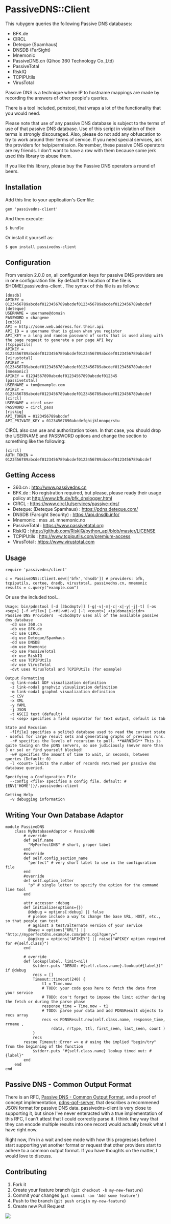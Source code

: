 # PassiveDNS::Client

This rubygem queries the following Passive DNS databases: 

* BFK.de
* CIRCL
* Deteque (Spamhaus)
* DNSDB (FarSight)
* Mnemonic
* PassiveDNS.cn (Qihoo 360 Technology Co.,Ltd)
* PassiveTotal
* RiskIQ
* TCPIPUtils
* VirusTotal

Passive DNS is a technique where IP to hostname mappings are made by recording the answers of other people's queries.  

There is a tool included, pdnstool, that wraps a lot of the functionality that you would need.

Please note that use of any passive DNS database is subject to the terms of use of that passive DNS database.  Use of this script in violation of their terms is strongly discouraged.  Also, please do not add any obfuscation to try to work around their terms of service.  If you need special services, ask the providers for help/permission.  Remember, these passive DNS operators are my friends.  I don't want to have a row with them because some jerk used this library to abuse them.

If you like this library, please buy the Passive DNS operators a round of beers.

## Installation

Add this line to your application's Gemfile:

    gem 'passivedns-client'

And then execute:

    $ bundle

Or install it yourself as:

    $ gem install passivedns-client

## Configuration

From version 2.0.0 on, all configuration keys for passive DNS providers are in one configuration file.  By default the location of the file is $HOME/.passivedns-client .  The syntax of this file is as follows:

	[dnsdb]
	APIKEY = 0123456789abcdef0123456789abcdef0123456789abcdef0123456789abcdef
	[deteque]
	USERNAME = username@domain
	PASSWORD = changeme
	[cn360]
	API = http://some.web.address.for.their.api
	API_ID = a username that is given when you register
	API_KEY = a long and random password of sorts that is used along with the page request to generate a per page API key
	[tcpiputils]
	APIKEY = 0123456789abcdef0123456789abcdef0123456789abcdef0123456789abcdef
	[virustotal]
	APIKEY = 0123456789abcdef0123456789abcdef0123456789abcdef0123456789abcdef
	[mnemonic]
	APIKEY = 01234567890abcdef01234567890abcdef012345
	[passivetotal]
	USERNAME = tom@example.com
	APIKEY = 0123456789abcdef0123456789abcdef0123456789abcdef0123456789abcdef
	[circl]
	USERNAME = circl_user
	PASSWORD = circl_pass
	[riskiq]
	API_TOKEN = 0123456789abcdef
	API_PRIVATE_KEY = 01234567890abcdefghijklmnopqrstu

CIRCL also can use and authorization token.  In that case, you should drop the USERNAME and PASSWORD options and change the section to something like the following:

	[circl]
	AUTH_TOKEN = 0123456789abcdef0123456789abcdef0123456789abcdef0123456789abcdef

## Getting Access
* 360.cn : http://www.passivedns.cn
* BFK.de : No registration required, but please, please ready their usage policy at http://www.bfk.de/bfk_dnslogger.html
* CIRCL : https://www.circl.lu/services/passive-dns/
* Deteque: (Deteque Spamhaus) : https://pdns.deteque.com/
* DNSDB (Farsight Security) : https://api.dnsdb.info/
* Mnemonic : mss .at. mnemonic.no
* PassiveTotal : https://www.passivetotal.org
* RiskIQ : https://github.com/RiskIQ/python_api/blob/master/LICENSE
* TCPIPUtils : http://www.tcpiputils.com/premium-access
* VirusTotal : https://www.virustotal.com

## Usage

	require 'passivedns/client'
	
	c = PassiveDNS::Client.new(['bfk','dnsdb']) # providers: bfk, tcpiputils, certee, dnsdb, virustotal, passivedns.cn, mnemonic
	results = c.query("example.com")
	

Or use the included tool...

	Usage: bin/pdnstool [-d [3bcdmptv]] [-g|-v|-m|-c|-x|-y|-j|-t] [-os <sep>] [-f <file>] [-r#|-w#|-v] [-l <count>] <ip|domain|cidr>
	Passive DNS Providers  -d3bcdmptv uses all of the available passive dns database
	  -d3 use 360.cn
	  -db use BFK.de
	  -dc use CIRCL
	  -dq use Deteque/Spamhaus
	  -dd use DNSDB
	  -dm use Mnemonic
	  -dp use PassiveTotal
	  -dr use RiskIQ
	  -dt use TCPIPUtils
	  -dv use VirusTotal
	  -dvt uses VirusTotal and TCPIPUtils (for example)
	  
	Output Formatting
	  -g link-nodal GDF visualization definition
	  -z link-nodal graphviz visualization definition
	  -m link-nodal graphml visualization definition
	  -c CSV
	  -x XML
	  -y YAML
	  -j JSON
	  -t ASCII text (default)
	  -s <sep> specifies a field separator for text output, default is tab
	  
	State and Recusion
	  -f[file] specifies a sqlite3 database used to read the current state - useful for large result sets and generating graphs of previous runs.
	  -r# specifies the levels of recursion to pull. **WARNING** This is quite taxing on the pDNS servers, so use judiciously (never more than 3 or so) or find yourself blocked!
	  -w# specifies the amount of time to wait, in seconds, between queries (Default: 0)
	  -l <count> limits the number of records returned per passive dns database queried.
    
	Specifying a Configuration File
	  --config <file> specifies a config file. default: #{ENV['HOME']}/.passivedns-client
	  
	Getting Help
	  -v debugging information

## Writing Your Own Database Adaptor

	module PassiveDNS
		class MyDatabaseAdaptor < PassiveDB
			# override
		    def self.name
		      "MyPerfectDNS" # short, proper label
		    end
		    #override
		    def self.config_section_name
		      "perfect" # very short label to use in the configuration file
		    end
		    #override
		    def self.option_letter
		      "p" # single letter to specify the option for the command line tool
		    end
    
		    attr_accessor :debug
			def initialize(options={})
			  @debug = options[:debug] || false
			  # please include a way to change the base URL, HOST, etc., so that people can test
			  # against a test/alternate version of your service
		      @base = options["URL"] || "http://myperfectdns.example.com/pdns.cgi?query="
			  @apikey = options["APIKEY"] || raise("APIKEY option required for #{self.class}")
			end
			
			# override
			def lookup(label, limit=nil)
				$stderr.puts "DEBUG: #{self.class.name}.lookup(#{label})" if @debug
				recs = []
				Timeout::timeout(240) {
					t1 = Time.now
					# TODO: your code goes here to fetch the data from your service
					# TODO: don't forget to impose the limit either during the fetch or during the parse phase
					response_time = Time.now - t1
					# TODO: parse your data and add PDNSResult objects to recs array
					recs << PDNSResult.new(self.class.name, response_time, rrname ,
						rdata, rrtype, ttl, first_seen, last_seen, count )
				}
				recs
			rescue Timeout::Error => e # using the implied "begin/try" from the beginning of the function
				$stderr.puts "#{self.class.name} lookup timed out: #{label}"
			end
		end
	end

## Passive DNS - Common Output Format

There is an RFC, <a href='http://tools.ietf.org/html/draft-dulaunoy-kaplan-passive-dns-cof-01'>Passive DNS - Common Output Format</a>, and a proof of concept implementation, <a href='https://github.com/adulau/pdns-qof-server'>pdns-qof-server</a>, that describes a recommened JSON format for passive DNS data.  passivedns-client is very close to supporting it, but since I've never enteracted with a true implementation of this RFC, I can't attest that I could correctly parse it.  I think they way that they can encode multiple results into one record would actually break what I have right now.

Right now, I'm in a wait and see mode with how this progresses before I start supporting yet another format or request that other providers start to adhere to a common output format.  If you have thoughts on the matter, I would love to discuss.

## Contributing

1. Fork it
2. Create your feature branch (`git checkout -b my-new-feature`)
3. Commit your changes (`git commit -am 'Add some feature'`)
4. Push to the branch (`git push origin my-new-feature`)
5. Create new Pull Request

<a href='mailto:github@chrisleephd[dot]us[stop here]xxx'><img src='http://chrisleephd.us/images/github-email.png?passivedns-client'></a>
